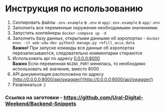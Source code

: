 # Инструкция по использованию

1. Скопировать файлы `.env.example` в `.env` и `app/.env.example` в `app/.env`
2. Заполнить все переменные окружения необходимыми значениями.
3. Запустить контейнеры `docker-compose up -d`
4. Заполнить базу данных, открытыми данными об аэропортах - `docker exec -it web-udw-dev python3 manage.py refill_avia_data`
   <br>**Важно!** При запуске команды все данные об аэропортах перезаписываются, следовательно комментарии стираются
5. Использовать api по адресу [0.0.0.0:8000](0.0.0.0:8000)
   <br>**Важно** Если переменная `NGINX_PORT` менялась, то необходимо использовать её значение, вместо 8000
6. API документация расположена по адресу [http://0.0.0.0:8000/api/swagger/](http://0.0.0.0:8000/api/swagger/)
7. Развлекаться :)

### Ссылка на заготовки - https://github.com/Ural-Digital-Weekend/Backend-Snippets

